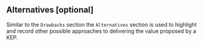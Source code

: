 ## Alternatives [optional]

Similar to the `Drawbacks` section the `Alternatives` section is used to highlight and record other possible approaches to delivering the value proposed by a KEP.
